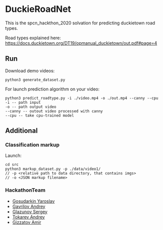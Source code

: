 # DuckieRoadNet

This is the spcn_hackthon_2020 solvation for predicting duckietown road types. 

Road types explained here: https://docs.duckietown.org/DT19/opmanual_duckietown/out.pdf#page=4

## Run

Download demo videos:
```
python3 generate_dataset.py 
```

For launch prediction algorithm on your video:
```
python3 predict_roadtype.py -i ./video.mp4 -o ./out.mp4 --canny --cpu
-i -- path input
-o -- path output video
--canny -- outout video processed with canny
--cpu -- take cpu-trained model
```

## Additional

### Classification markup

Launch:
```
cd src
python3 markup_dataset.py -p ./data/video1/ 
// -p <relative path to data directory, that contains imgs>
// -o <JSON markup filename>
``` 

### HackathonTeam

* [Gosudarkin Yaroslav](https://github.com/DarkFlink)
* [Gavrilov Andrey](https://github.com/AndrewGavril)
* [Glazunov Sergey](https://github.com/light5551)
* [Tokarev Andrey](https://github.com/yawningstudent)
* [Gizzatov Amir](https://github.com/gizzatovamir)